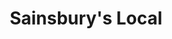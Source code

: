 ---
title: "Sainsbury's Local"
url: /edinburgh/sainsburys-local-south-bridge/
shop: Lebensmittel
---